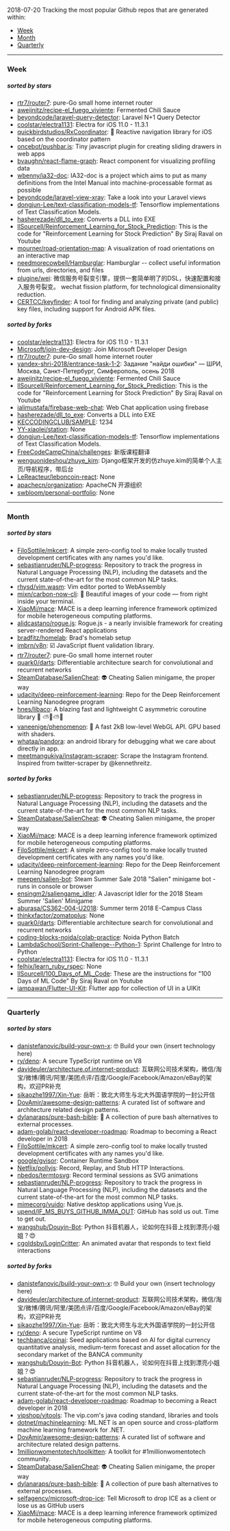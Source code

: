 2018-07-20
Tracking the most popular Github repos that are generated within: 
* [Week](https://github.com/polebug/github_trending_spider/blob/master/2018-07-20.md#week)
* [Month](https://github.com/polebug/github_trending_spider/blob/master/2018-07-20.md#month)
* [Quarterly](https://github.com/polebug/github_trending_spider/blob/master/2018-07-20.md#quarterly)
--- 
### Week 
##### sorted by stars 
* [rtr7/router7](https://github.com/rtr7/router7): pure-Go small home internet router
* [aweijnitz/recipe-el_fuego_viviente](https://github.com/aweijnitz/recipe-el_fuego_viviente): Fermented Chili Sauce
* [beyondcode/laravel-query-detector](https://github.com/beyondcode/laravel-query-detector): Laravel N+1 Query Detector
* [coolstar/electra1131](https://github.com/coolstar/electra1131): Electra for iOS 11.0 - 11.3.1
* [quickbirdstudios/RxCoordinator](https://github.com/quickbirdstudios/RxCoordinator): 🎌 Reactive navigation library for iOS based on the coordinator pattern
* [oncebot/pushbar.js](https://github.com/oncebot/pushbar.js): Tiny javascript plugin for creating sliding drawers in web apps
* [bvaughn/react-flame-graph](https://github.com/bvaughn/react-flame-graph): React component for visualizing profiling data
* [wbenny/ia32-doc](https://github.com/wbenny/ia32-doc): IA32-doc is a project which aims to put as many definitions from the Intel Manual into machine-processable format as possible
* [beyondcode/laravel-view-xray](https://github.com/beyondcode/laravel-view-xray): Take a look into your Laravel views
* [dongjun-Lee/text-classification-models-tf](https://github.com/dongjun-Lee/text-classification-models-tf): Tensorflow implementations of Text Classification Models.
* [hasherezade/dll_to_exe](https://github.com/hasherezade/dll_to_exe): Converts a DLL into EXE
* [llSourcell/Reinforcement_Learning_for_Stock_Prediction](https://github.com/llSourcell/Reinforcement_Learning_for_Stock_Prediction): This is the code for "Reinforcement Learning for Stock Prediction" By Siraj Raval on Youtube
* [mourner/road-orientation-map](https://github.com/mourner/road-orientation-map): A visualization of road orientations on an interactive map
* [needmorecowbell/Hamburglar](https://github.com/needmorecowbell/Hamburglar): Hamburglar -- collect useful information from urls, directories, and files
* [plugine/wei](https://github.com/plugine/wei): 微信服务号裂变引擎，提供一套简单明了的DSL，快速配置和接入服务号裂变。 wechat fission platform, for technological dimensionality reduction.
* [CERTCC/keyfinder](https://github.com/CERTCC/keyfinder): A tool for finding and analyzing private (and public) key files, including support for Android APK files.
##### sorted by forks 
* [coolstar/electra1131](https://github.com/coolstar/electra1131): Electra for iOS 11.0 - 11.3.1
* [Microsoft/join-dev-design](https://github.com/Microsoft/join-dev-design): Join Microsoft Developer Design
* [rtr7/router7](https://github.com/rtr7/router7): pure-Go small home internet router
* [yandex-shri-2018/entrance-task-1-2](https://github.com/yandex-shri-2018/entrance-task-1-2): Задание "найди ошибки" — ШРИ, Москва, Санкт-Петербург, Симферополь, осень 2018
* [aweijnitz/recipe-el_fuego_viviente](https://github.com/aweijnitz/recipe-el_fuego_viviente): Fermented Chili Sauce
* [llSourcell/Reinforcement_Learning_for_Stock_Prediction](https://github.com/llSourcell/Reinforcement_Learning_for_Stock_Prediction): This is the code for "Reinforcement Learning for Stock Prediction" By Siraj Raval on Youtube
* [ialimustafa/firebase-web-chat](https://github.com/ialimustafa/firebase-web-chat): Web Chat application using firebase
* [hasherezade/dll_to_exe](https://github.com/hasherezade/dll_to_exe): Converts a DLL into EXE
* [KECCODINGCLUB/SAMPLE](https://github.com/KECCODINGCLUB/SAMPLE): 1234
* [YY-xiaolei/station](https://github.com/YY-xiaolei/station): None
* [dongjun-Lee/text-classification-models-tf](https://github.com/dongjun-Lee/text-classification-models-tf): Tensorflow implementations of Text Classification Models.
* [FreeCodeCampChina/challenges](https://github.com/FreeCodeCampChina/challenges): 新版课程翻译
* [wenguonideshou/zhuye_kim](https://github.com/wenguonideshou/zhuye_kim): Django框架开发的仿zhuye.kim的简单个人主页/导航程序，带后台
* [LeReacteur/leboncoin-react](https://github.com/LeReacteur/leboncoin-react): None
* [apachecn/organization](https://github.com/apachecn/organization): ApacheCN  开源组织
* [swbloom/personal-portfolio](https://github.com/swbloom/personal-portfolio): None
--- 
### Month 
##### sorted by stars 
* [FiloSottile/mkcert](https://github.com/FiloSottile/mkcert): A simple zero-config tool to make locally trusted development certificates with any names you'd like.
* [sebastianruder/NLP-progress](https://github.com/sebastianruder/NLP-progress): Repository to track the progress in Natural Language Processing (NLP), including the datasets and the current state-of-the-art for the most common NLP tasks.
* [rhysd/vim.wasm](https://github.com/rhysd/vim.wasm): Vim editor ported to WebAssembly
* [mixn/carbon-now-cli](https://github.com/mixn/carbon-now-cli): 🎨 Beautiful images of your code — from right inside your terminal.
* [XiaoMi/mace](https://github.com/XiaoMi/mace): MACE is a deep learning inference framework optimized for mobile heterogeneous computing platforms.
* [alidcastano/rogue.js](https://github.com/alidcastano/rogue.js): Rogue.js -  a nearly invisible framework for creating server-rendered React applications
* [bradfitz/homelab](https://github.com/bradfitz/homelab): Brad's homelab setup
* [imbrn/v8n](https://github.com/imbrn/v8n): :ballot_box_with_check: JavaScript fluent validation library.
* [rtr7/router7](https://github.com/rtr7/router7): pure-Go small home internet router
* [quark0/darts](https://github.com/quark0/darts): Differentiable architecture search for convolutional and recurrent networks
* [SteamDatabase/SalienCheat](https://github.com/SteamDatabase/SalienCheat): 👽 Cheating Salien minigame, the proper way
* [udacity/deep-reinforcement-learning](https://github.com/udacity/deep-reinforcement-learning): Repo for the Deep Reinforcement Learning Nanodegree program
* [hnes/libaco](https://github.com/hnes/libaco): A blazing fast and lightweight C asymmetric coroutine library  💎 ⛅🚀⛅🌞
* [vaneenige/phenomenon](https://github.com/vaneenige/phenomenon): 🦄 A fast 2kB low-level WebGL API. GPU based with shaders.
* [whataa/pandora](https://github.com/whataa/pandora): an android library for debugging what we care about directly in app.
* [meetmangukiya/instagram-scraper](https://github.com/meetmangukiya/instagram-scraper): Scrape the Instagram frontend. Inspired from twitter-scraper by @kennethreitz.
##### sorted by forks 
* [sebastianruder/NLP-progress](https://github.com/sebastianruder/NLP-progress): Repository to track the progress in Natural Language Processing (NLP), including the datasets and the current state-of-the-art for the most common NLP tasks.
* [SteamDatabase/SalienCheat](https://github.com/SteamDatabase/SalienCheat): 👽 Cheating Salien minigame, the proper way
* [XiaoMi/mace](https://github.com/XiaoMi/mace): MACE is a deep learning inference framework optimized for mobile heterogeneous computing platforms.
* [FiloSottile/mkcert](https://github.com/FiloSottile/mkcert): A simple zero-config tool to make locally trusted development certificates with any names you'd like.
* [udacity/deep-reinforcement-learning](https://github.com/udacity/deep-reinforcement-learning): Repo for the Deep Reinforcement Learning Nanodegree program
* [meepen/salien-bot](https://github.com/meepen/salien-bot): Steam Summer Sale 2018 "Salien" minigame bot - runs in console or browser
* [ensingm2/saliengame_idler](https://github.com/ensingm2/saliengame_idler): A Javascript Idler for the 2018 Steam Summer 'Salien' Minigame
* [aburasa/CS362-004-U2018](https://github.com/aburasa/CS362-004-U2018): Summer term 2018 E-Campus Class
* [thinkxfactor/zomatoplus](https://github.com/thinkxfactor/zomatoplus): None
* [quark0/darts](https://github.com/quark0/darts): Differentiable architecture search for convolutional and recurrent networks
* [coding-blocks-noida/colab-practice](https://github.com/coding-blocks-noida/colab-practice): Noida Python Batch
* [LambdaSchool/Sprint-Challenge--Python-1](https://github.com/LambdaSchool/Sprint-Challenge--Python-1): Sprint Challenge for Intro to Python
* [coolstar/electra1131](https://github.com/coolstar/electra1131): Electra for iOS 11.0 - 11.3.1
* [felhix/learn_ruby_rspec](https://github.com/felhix/learn_ruby_rspec): None
* [llSourcell/100_Days_of_ML_Code](https://github.com/llSourcell/100_Days_of_ML_Code): These are the instructions for "100 Days of ML Code" By Siraj Raval on Youtube
* [iampawan/Flutter-UI-Kit](https://github.com/iampawan/Flutter-UI-Kit): Flutter app for collection of UI in a UIKit
--- 
### Quarterly 
##### sorted by stars 
* [danistefanovic/build-your-own-x](https://github.com/danistefanovic/build-your-own-x): 🤓 Build your own (insert technology here)
* [ry/deno](https://github.com/ry/deno): A secure TypeScript runtime on V8
* [davideuler/architecture.of.internet-product](https://github.com/davideuler/architecture.of.internet-product): 互联网公司技术架构，微信/淘宝/微博/腾讯/阿里/美团点评/百度/Google/Facebook/Amazon/eBay的架构，欢迎PR补充
* [sikaozhe1997/Xin-Yue](https://github.com/sikaozhe1997/Xin-Yue): 岳昕：致北大师生与北大外国语学院的一封公开信
* [DovAmir/awesome-design-patterns](https://github.com/DovAmir/awesome-design-patterns): A curated list of software and architecture related design patterns.
* [dylanaraps/pure-bash-bible](https://github.com/dylanaraps/pure-bash-bible): 📖 A collection of pure bash alternatives to external processes.
* [adam-golab/react-developer-roadmap](https://github.com/adam-golab/react-developer-roadmap): Roadmap to becoming a React developer in 2018
* [FiloSottile/mkcert](https://github.com/FiloSottile/mkcert): A simple zero-config tool to make locally trusted development certificates with any names you'd like.
* [google/gvisor](https://github.com/google/gvisor): Container Runtime Sandbox
* [Netflix/pollyjs](https://github.com/Netflix/pollyjs): Record, Replay, and Stub HTTP Interactions.
* [nbedos/termtosvg](https://github.com/nbedos/termtosvg): Record terminal sessions as SVG animations
* [sebastianruder/NLP-progress](https://github.com/sebastianruder/NLP-progress): Repository to track the progress in Natural Language Processing (NLP), including the datasets and the current state-of-the-art for the most common NLP tasks.
* [mimecorg/vuido](https://github.com/mimecorg/vuido): Native desktop applications using Vue.js.
* [upend/IF_MS_BUYS_GITHUB_IMMA_OUT](https://github.com/upend/IF_MS_BUYS_GITHUB_IMMA_OUT): GitHub has sold us out. Time to get out.
* [wangshub/Douyin-Bot](https://github.com/wangshub/Douyin-Bot): Python 抖音机器人，论如何在抖音上找到漂亮小姐姐？😍 
* [cgoldsby/LoginCritter](https://github.com/cgoldsby/LoginCritter): An animated avatar that responds to text field interactions
##### sorted by forks 
* [danistefanovic/build-your-own-x](https://github.com/danistefanovic/build-your-own-x): 🤓 Build your own (insert technology here)
* [davideuler/architecture.of.internet-product](https://github.com/davideuler/architecture.of.internet-product): 互联网公司技术架构，微信/淘宝/微博/腾讯/阿里/美团点评/百度/Google/Facebook/Amazon/eBay的架构，欢迎PR补充
* [sikaozhe1997/Xin-Yue](https://github.com/sikaozhe1997/Xin-Yue): 岳昕：致北大师生与北大外国语学院的一封公开信
* [ry/deno](https://github.com/ry/deno): A secure TypeScript runtime on V8
* [techbanca/coinai](https://github.com/techbanca/coinai): Seed applications based on AI for digital currency quantitative analysis, medium-term forecast and asset allocation for the secondary market of the BANCA community
* [wangshub/Douyin-Bot](https://github.com/wangshub/Douyin-Bot): Python 抖音机器人，论如何在抖音上找到漂亮小姐姐？😍 
* [sebastianruder/NLP-progress](https://github.com/sebastianruder/NLP-progress): Repository to track the progress in Natural Language Processing (NLP), including the datasets and the current state-of-the-art for the most common NLP tasks.
* [adam-golab/react-developer-roadmap](https://github.com/adam-golab/react-developer-roadmap): Roadmap to becoming a React developer in 2018
* [vipshop/vjtools](https://github.com/vipshop/vjtools): The vip.com's java coding standard, libraries and tools
* [dotnet/machinelearning](https://github.com/dotnet/machinelearning): ML.NET is an open source and cross-platform machine learning framework for .NET.
* [DovAmir/awesome-design-patterns](https://github.com/DovAmir/awesome-design-patterns): A curated list of software and architecture related design patterns.
* [1millionwomentotech/toolkitten](https://github.com/1millionwomentotech/toolkitten): A toolkit for #1millionwomentotech community.
* [SteamDatabase/SalienCheat](https://github.com/SteamDatabase/SalienCheat): 👽 Cheating Salien minigame, the proper way
* [dylanaraps/pure-bash-bible](https://github.com/dylanaraps/pure-bash-bible): 📖 A collection of pure bash alternatives to external processes.
* [selfagency/microsoft-drop-ice](https://github.com/selfagency/microsoft-drop-ice): Tell Microsoft to drop ICE as a client or lose us as GitHub users
* [XiaoMi/mace](https://github.com/XiaoMi/mace): MACE is a deep learning inference framework optimized for mobile heterogeneous computing platforms.
